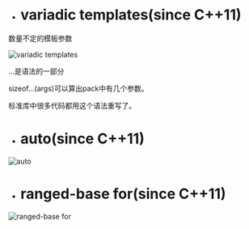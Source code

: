 - # variadic templates(since C++11)
数量不定的模板参数  

![variadic templates](https://github.com/havenow/my-C-plus-plus/blob/master/C%2B%2B%E9%9D%A2%E5%90%91%E5%AF%B9%E8%B1%A1%E5%BC%80%E5%8F%91/images/variadic%20templates.png)  

...是语法的一部分  

sizeof...(args)可以算出pack中有几个参数。

标准库中很多代码都用这个语法重写了。

- # auto(since C++11)
![auto](https://github.com/havenow/my-C-plus-plus/blob/master/C%2B%2B%E9%9D%A2%E5%90%91%E5%AF%B9%E8%B1%A1%E5%BC%80%E5%8F%91/images/auto.png)  

- # ranged-base for(since C++11)
![ranged-base for](https://github.com/havenow/my-C-plus-plus/blob/master/C%2B%2B%E9%9D%A2%E5%90%91%E5%AF%B9%E8%B1%A1%E5%BC%80%E5%8F%91/images/ranged-base%20for.png)  


